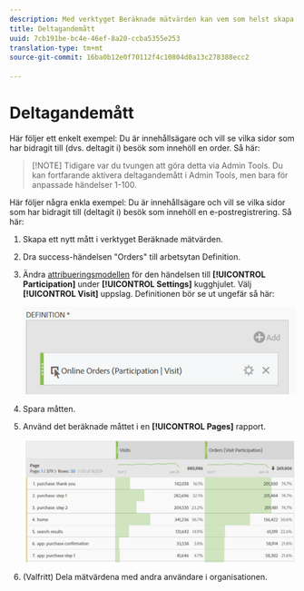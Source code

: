 ```yaml
---
description: Med verktyget Beräknade mätvärden kan vem som helst skapa ett deltagandemått.
title: Deltagandemått
uuid: 7cb191be-bc4e-46ef-8a20-ccba5355e253
translation-type: tm+mt
source-git-commit: 16ba0b12e0f70112f4c10804d0a13c278388ecc2

---
```



# Deltagandemått

Här följer ett enkelt exempel: Du är innehållsägare och vill se vilka sidor som har bidragit till (dvs. deltagit i) besök som innehöll en order. Så här:

> [!NOTE] Tidigare var du tvungen att göra detta via Admin Tools. Du kan fortfarande aktivera deltagandemått i Admin Tools, men bara för anpassade händelser 1-100.

Här följer några enkla exempel: Du är innehållsägare och vill se vilka sidor som har bidragit till (deltagit i) besök som innehöll en e-postregistrering. Så här:

1. Skapa ett nytt mått i verktyget Beräknade mätvärden.
1. Dra success-händelsen &quot;Orders&quot; till arbetsytan Definition.
1. Ändra [attribueringsmodellen](/help/components/c-calcmetrics/c-workflow/cm-workflow/c-build-metrics/m-metric-type-alloc.md) för den händelsen till **[!UICONTROL Participation]** under **[!UICONTROL Settings]** kugghjulet. Välj **[!UICONTROL Visit]** uppslag. Definitionen bör se ut ungefär så här:

   ![](assets/participation.png)

1. Spara måtten.
1. Använd det beräknade måttet i en **[!UICONTROL Pages]** rapport.

   ![](assets/participation-pages.png)

1. (Valfritt) Dela mätvärdena med andra användare i organisationen.

